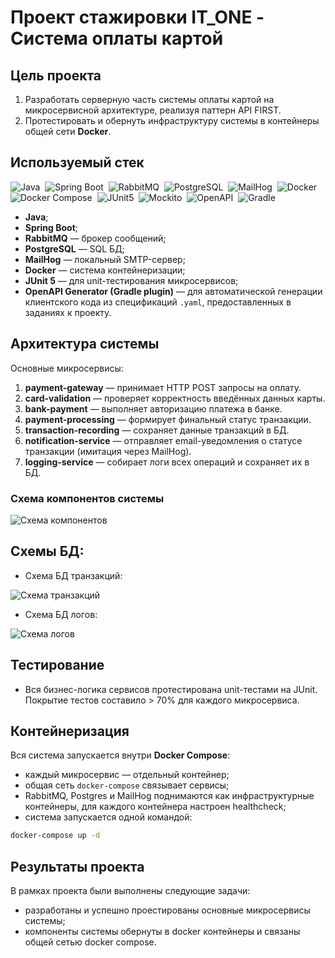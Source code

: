 # Проект стажировки IT_ONE - Система оплаты картой

## Цель проекта
1. Разработать серверную часть системы оплаты картой на микросервисной архитектуре, реализуя паттерн API FIRST.  
2. Протестировать и обернуть инфраструктуру системы в контейнеры общей сети **Docker**.

## Используемый стек

![Java](https://img.shields.io/badge/Java-orange?logo=java&logoColor=white)  ![Spring Boot](https://img.shields.io/badge/Spring%20Boot-3.x-brightgreen?logo=spring&logoColor=white)  ![RabbitMQ](https://img.shields.io/badge/RabbitMQ-Message%20Broker-FF6600?logo=rabbitmq&logoColor=white)  ![PostgreSQL](https://img.shields.io/badge/PostgreSQL-Database-316192?logo=postgresql&logoColor=white)  ![MailHog](https://img.shields.io/badge/MailHog-SMTP%20Testing-red?logo=mail.ru&logoColor=white)  ![Docker](https://img.shields.io/badge/Docker-Containerization-2496ED?logo=docker&logoColor=white)  ![Docker Compose](https://img.shields.io/badge/Docker%20Compose-Orchestration-2496ED?logo=docker&logoColor=white)  ![JUnit5](https://img.shields.io/badge/JUnit5-Testing-25A162?logo=junit5&logoColor=white)  ![Mockito](https://img.shields.io/badge/Mockito-Mocking-yellow?logo=java&logoColor=white)  ![OpenAPI](https://img.shields.io/badge/OpenAPI-Codegen-6BA539?logo=openapiinitiative&logoColor=white)  ![Gradle](https://img.shields.io/badge/Gradle-Build%20Tool-02303A?logo=gradle&logoColor=white)

- **Java**;
- **Spring Boot**;
- **RabbitMQ** — брокер сообщений;
- **PostgreSQL** — SQL БД;
- **MailHog** — локальный SMTP-сервер;  
- **Docker** — система контейнеризации;   
- **JUnit 5** — для unit-тестирования микросервисов;
- **OpenAPI Generator (Gradle plugin)** — для автоматической генерации клиентского кода из спецификаций `.yaml`, предоставленных в заданиях к проекту.  

## Архитектура системы

Основные микросервисы:
1. **payment-gateway** — принимает HTTP POST запросы на оплату.
2. **card-validation** — проверяет корректность введённых данных карты.
3. **bank-payment** — выполняет авторизацию платежа в банке.
4. **payment-processing** — формирует финальный статус транзакции.
5. **transaction-recording** — сохраняет данные транзакций в БД.
6. **notification-service** — отправляет email-уведомления о статусе транзакции (имитация через MailHog).
7. **logging-service** — собирает логи всех операций и сохраняет их в БД.

### Схема компонентов системы
![Схема компонентов](https://github.com/user-attachments/assets/4598fca5-40a0-498b-b19c-aebd73d35890)

## Схемы БД:
- Схема БД транзакций:

![Схема транзакций](https://github.com/user-attachments/assets/3609cc24-b98f-4241-ae2c-d2fc09a46fd3)

- Схема БД логов:

![Схема логов](https://github.com/user-attachments/assets/5c505d81-afc1-4750-808b-3911e08fe778)


## Тестирование
- Вся бизнес-логика сервисов протестирована unit-тестами на JUnit. Покрытие тестов составило > 70% для каждого микросервиса.

## Контейнеризация
Вся система запускается внутри **Docker Compose**:
- каждый микросервис — отдельный контейнер;
- общая сеть `docker-compose` связывает сервисы;
- RabbitMQ, Postgres и MailHog поднимаются как инфраструктурные контейнеры, для каждого контейнера настроен healthcheck;
- система запускается одной командой:
```bash
docker-compose up -d
```

## Результаты проекта
В рамках проекта были выполнены следующие задачи:
- разработаны и успешно проестированы основные микросервисы системы;
- компоненты системы обернуты в docker контейнеры и связаны общей сетью docker compose.
